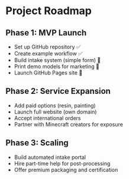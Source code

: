 # Project Roadmap

## Phase 1: MVP Launch
- Set up GitHub repository ✅
- Create example workflow ✅
- Build intake system (simple form) 🚧
- Print demo models for marketing 🚧
- Launch GitHub Pages site 🚧

## Phase 2: Service Expansion
- Add paid options (resin, painting)
- Launch full website (own domain)
- Accept international orders
- Partner with Minecraft creators for exposure

## Phase 3: Scaling
- Build automated intake portal
- Hire part-time help for post-processing
- Offer premium packaging and certification
